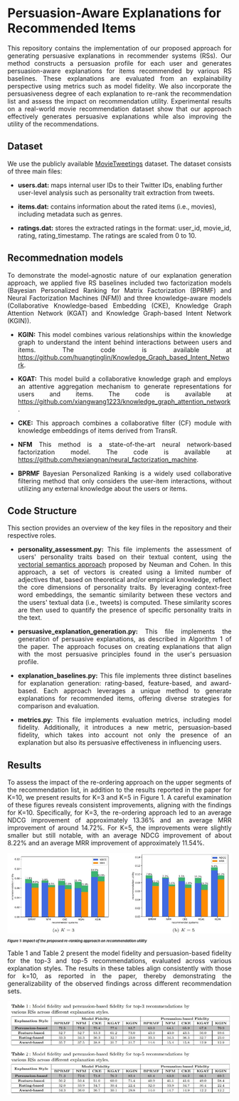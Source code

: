 # Persuasion-Aware Explanations for Recommended Items

<p align="justify">This repository contains the implementation of our proposed approach for generating persuasive explanations in recommender systems (RSs). Our method constructs a persuasion profile for each user and generates persuasion-aware explanations for items recommended by various RS baselines. These explanations are evaluated from an explainability perspective using metrics such as model fidelity. We also incorporate the persuasiveness degree of each explanation to re-rank the recommendation list and assess the impact on recommendation utility. Experimental results on a real-world movie recommendation dataset show that our approach effectively generates persuasive explanations while also improving the utility of the recommendations. </p>

## Dataset 

<p align="justify"> We use the publicly available <a href="https://github.com/sidooms/MovieTweetings">MovieTweetings</a> dataset. The dataset consists of three main files:

- **users.dat:** maps internal user IDs to their Twitter IDs, enabling further user-level analysis such as personality trait extraction from tweets.

- **items.dat:** contains information about the rated items (i.e., movies), including metadata such as genres.

- **ratings.dat:** stores the extracted ratings in the format: user_id, movie_id, rating, rating_timestamp. The ratings are scaled from 0 to 10.
  
</p>

## Recommednation models 
<div style="text-align: justify">
<p align="justify"> To demonstrate the model-agnostic nature of our explanation generation approach, we applied five RS baselines included two factorization models (Bayesian Personalized Ranking for Matrix Factorization (BPRMF) and Neural Factorization Machines (NFM)) and three knowledge-aware models (Collaborative Knowledge-based Embedding (CKE), Knowledge Graph Attention Network (KGAT) and Knowledge Graph-based Intent Network (KGIN)). 
  
- **KGIN:** This model combines various relationships within the knowledge graph to understand the intent behind interactions between users and items. The code is available at <a href="https://github.com/huangtinglin/Knowledge_Graph_based_Intent_Network">https://github.com/huangtinglin/Knowledge_Graph_based_Intent_Network</a>.

- **KGAT:** This model build a collaborative knowledge graph and employs an attentive aggregation mechanism to generate representations for users and items. The code is available at <a href="https://github.com/xiangwang1223/knowledge_graph_attention_network">https://github.com/xiangwang1223/knowledge_graph_attention_network</a>.

- **CKE:** This approach combines a collaborative filter (CF) module with knowledge embeddings of items derived from TransR. 

- **NFM** This method is a state-of-the-art neural network-based factorization model. The code is available at <a href="https://github.com/hexiangnan/neural_factorization_machine">https://github.com/hexiangnan/neural_factorization_machine</a>. 

- **BPRMF** Bayesian Personalized Ranking is a widely used collaborative filtering method that only considers the user-item interactions, without utilizing any external knowledge about the users or items. 

</p>
</div>

## Code Structure
<div style="text-align: justify">
<p align="justify"> 
This section provides an overview of the key files in the repository and their respective roles.

- **personality_assessment.py:** This file implements the assessment of users' personality traits based on their textual content, using the [vectorial semantics approach](https://www.nature.com/articles/srep04761) proposed by Neuman and Cohen. In this approach, a set of vectors is created using a limited number of adjectives that, based on theoretical and/or empirical knowledge, reflect the core dimensions of personality traits. By leveraging context-free word embeddings, the semantic similarity between these vectors and the users' textual data (i.e., tweets) is computed. These similarity scores are then used to quantify the presence of specific personality traits in the text.

- **persuasive_explanation_generation.py:** This file implements the generation of persuasive explanations, as described in Algorithm 1 of the paper. The approach focuses on creating explanations that align with the most persuasive principles found in the user's persuasion profile.
 
- **explanation_baselines.py:** This file implements three distinct baselines for explanation generation: rating-based, feature-based, and award-based. Each approach leverages a unique method to generate explanations for recommended items, offering diverse strategies for comparison and evaluation.

- **metrics.py:** This file implements evaluation metrics, including model fidelity. Additionally, it introduces a new metric, persuasion-based fidelity, which takes into account not only the presence of an explanation but also its persuasive effectiveness in influencing users.

</p>
</div>

## Results
<p align="justify"> To assess the impact of the re-ordering approach on the upper segments of the recommendation list, in addition to the results reported in the paper for K=10, we present results for K=3 and K=5 in Figure 1. A careful examination of these figures reveals consistent improvements, aligning with the findings for K=10. Specifically, for K=3, the re-ordering approach led to an average NDCG improvement of approximately 13.36% and an average MRR improvement of around 14.72%. For K=5, the improvements were slightly smaller but still notable, with an average NDCG improvement of about 8.22% and an average MRR improvement of approximately 11.54%. </p>
  
<img src="images/re-ordering impact across different K.JPG" width="700"/>
<p style="font-size:8px;"><strong><em>Figure 1: Impact of the proposed re-ranking approach on recommendation utility</em></strong></p>

<p align="justify"> Table 1 and Table 2 present the model fidelity and persuasion-based fidelity for the top-3 and top-5 recommendations, evaluated across various explanation styles. The results in these tables align consistently with those for k=10, as reported in the paper, thereby demonstrating the generalizability of the observed findings across different recommendation sets.
  </p>
  <img src="images/fidelity across different K.JPG" width="800"/>


